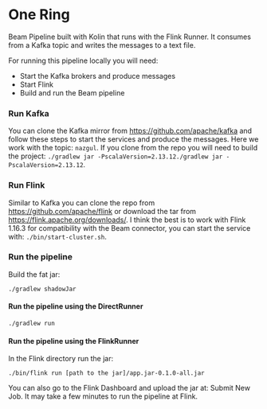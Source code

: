 # One Ring

Beam Pipeline built with Kolin that runs with the Flink Runner. It consumes from a Kafka topic and writes the messages to a text file.

For running this pipeline locally you will need:
- Start the Kafka brokers and produce messages
- Start Flink
- Build and run the Beam pipeline

### Run Kafka

You can clone the Kafka mirror from https://github.com/apache/kafka and follow these steps to start the services and produce the messages. Here we work
with the topic: `nazgul`. If you clone from the repo you will need to build the project: `./gradlew jar -PscalaVersion=2.13.12./gradlew jar -PscalaVersion=2.13.12`.

### Run Flink

Similar to Kafka you can clone the repo from https://github.com/apache/flink or download the tar from https://flink.apache.org/downloads/. I think the best is to work with
Flink 1.16.3 for compatibility with the Beam connector, you can start the service with: `./bin/start-cluster.sh`.

### Run the pipeline

Build the fat jar:

```
./gradlew shadowJar
```

#### Run the pipeline using the DirectRunner

```
./gradlew run
```

#### Run the pipeline using the FlinkRunner

In the Flink directory run the jar:

```
./bin/flink run [path to the jar]/app.jar-0.1.0-all.jar
```

You can also go to the Flink Dashboard and upload the jar at: Submit New Job. It may take a few minutes to run the pipeline at Flink.
